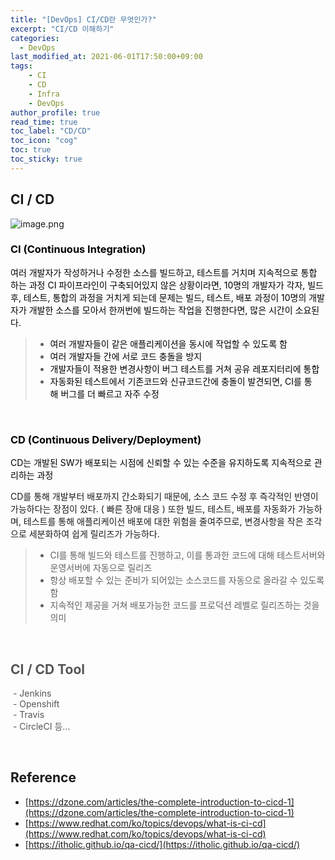 ```yaml
---
title: "[DevOps] CI/CD란 무엇인가?"
excerpt: "CI/CD 이해하기"
categories: 
  - DevOps
last_modified_at: 2021-06-01T17:50:00+09:00
tags: 
    - CI
    - CD
    - Infra
    - DevOps
author_profile: true
read_time: true
toc_label: "CD/CD" 
toc_icon: "cog" 
toc: true
toc_sticky: true
---
```


## CI / CD

![image.png](https://youngfromseoul.github.io/assets/images/cicd.png?raw=true)

### <span style="color:#000">CI (Continuous Integration)</span>

<span style="color:#000">여러 개발자가 작성하거나 수정한 소스를 빌드하고, 테스트를 거치며 지속적으로 통합 하는 과정</span>
<span style="color:#000"></span>
<span style="color:#000">CI 파이프라인이 구축되어있지 않은 상황이라면, 10명의 개발자가 각자, 빌드 후, 테스트, 통합의 과정을 거치게 되는데</span>
<span style="color:#000">문제는 빌드, 테스트, 배포 과정이 10명의 개발자가 개발한 소스를 모아서 한꺼번에 빌드하는 작업을 진행한다면, 많은 시간이 소요된다.</span>
<span style="color:#000"></span>

> * <span style="color:#000">여러 개발자들이 같은 애플리케이션을 동시에 작업할 수 있도록 함</span>
> * <span style="color:#000">여러 개발자들 간에 서로 코드 충돌을 방지</span>
> * <span style="color:#000">개발자들이 적용한 변경사항이 버그 테스트를 거쳐 공유 레포지터리에 통합</span>
> * <span style="color:#000">자동화된 테스트에서 기존코드와 신규코드간에 충돌이 발견되면, CI를 통해 버그를 더 빠르고 자주 수정</span>

<span style="color:#000"></span>
<span style="color:#000"></span>

<br>

### <span style="color:#000">CD (Continuous Delivery/Deployment)</span>

<span style="color:#000">CD는 개발된 SW가 배포되는 시점에 신뢰할 수 있는 수준을 유지하도록 지속적으로 관리하는 과정</span>

CD를 통해 개발부터 배포까지 간소화되기 때문에, 소스 코드 수정 후 즉각적인 반영이 가능하다는 장점이 있다. ( 빠른 장애 대응 )
또한 빌드, 테스트, 배포를 자동화가 가능하며, 테스트를 통해 애플리케이션 배포에 대한 위험을 줄여주므로, 변경사항을 작은 조각으로 세분화하여 쉽게 릴리즈가 가능하다.
<span style="color:#000"></span>

> * CI를 통해 빌드와 테스트를 진행하고, 이를 통과한 코드에 대해 테스트서버와 운영서버에 자동으로 릴리즈
> * 항상 배포할 수 있는 준비가 되어있는 소스코드를 자동으로 올라갈 수 있도록 함
> * 지속적인 제공을 거쳐 배포가능한 코드를 프로덕션 레벨로 릴리즈하는 것을 의미

<br>

## <span style="color:  #555555;;">**CI / CD Tool**</span>

<span style="color:  #555555;;"> - Jenkins</span><br>
<span style="color:  #555555;;"> - Openshift</span><br>
<span style="color:  #555555;;"> - Travis</span><br>
<span style="color:  #555555;;"> - CircleCI 등...</span>

<br>

## Reference

* [https://dzone.com/articles/the-complete-introduction-to-cicd-1](https://dzone.com/articles/the-complete-introduction-to-cicd-1)
* [https://www.redhat.com/ko/topics/devops/what-is-ci-cd](https://www.redhat.com/ko/topics/devops/what-is-ci-cd)
* [https://itholic.github.io/qa-cicd/](https://itholic.github.io/qa-cicd/)
